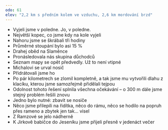 ```yaml
---
odo: 61
elev: "2,2 km s předním kolem ve vzduchu, 2,6 km mordování brzd"
---
```


- Vyjeli jsme v poledne. Jo, v poledne.
- Největší kopec, co jsme kdy na kole vyjeli
- Nahoru jsme se škrábali tři hodiny
- Průměrné stoupání bylo asi 15 %
- Drahej oběd na Slaměnce
- Pronásledovala nás skupina důchodců
- Seznam mapy se opět předvedly. Už to není vtipné
- Michalovi se urval nosič
- Přidrátovali jsme ho
- Po pár kilometrech se zlomil kompletně, a tak jsme mu vytvořili dlahu z klacíku, kterou jsme samozřejmě přidělali tejpou
- Odolnost tohoto řešení splnila všechna očekávání – o 300 m dále jsme stejný problém řešili znovu
- Jedno bylo nutné: zbavit se nosiče
- Něco jsme přilepili na řidítka, něco do rámu, něco se hodilo na popruh přes rameno a zbytek jen tak… visel
- Z Ramzové se jelo nádherně
- K Jirkově babičce do Jeseníku jsme přijeli přesně v jedenáct večer